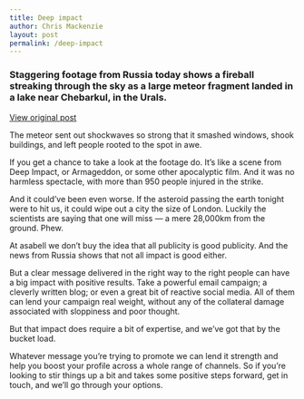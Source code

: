 ```yaml
---
title: Deep impact
author: Chris Mackenzie
layout: post
permalink: /deep-impact
---
```


### Staggering footage from Russia today shows a fireball streaking through the sky as a large meteor fragment landed in a lake near Chebarkul, in the Urals.

<div class="download-box">
    <a href="//asabell.co.uk/deep-impact" target="_blank">View original post</a>
</div>

The meteor sent out shockwaves so strong that it smashed windows, shook buildings, and left people rooted to the spot in awe.

If you get a chance to take a look at the footage do. It’s like a scene from Deep Impact, or Armageddon, or some other apocalyptic film. And it was no harmless spectacle, with more than 950 people injured in the strike.

And it could’ve been even worse. If the asteroid passing the earth tonight were to hit us, it could wipe out a city the size of London. Luckily the scientists are saying that one will miss — a mere 28,000km from the ground. Phew.

At asabell we don’t buy the idea that all publicity is good publicity. And the news from Russia shows that not all impact is good either.

But a clear message delivered in the right way to the right people can have a big impact with positive results. Take a powerful email campaign; a cleverly written blog; or even a great bit of reactive social media. All of them can lend your campaign real weight, without any of the collateral damage associated with sloppiness and poor thought.

But that impact does require a bit of expertise, and we’ve got that by the bucket load.

Whatever message you’re trying to promote we can lend it strength and help you boost your profile across a whole range of channels. So if you’re looking to stir things up a bit and takes some positive steps forward, get in touch, and we’ll go through your options.
